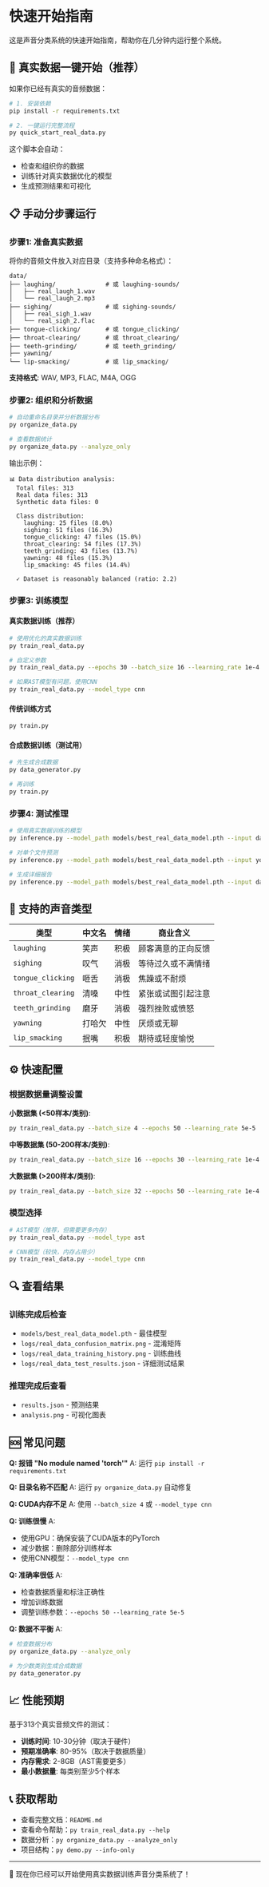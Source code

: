# 快速开始指南

这是声音分类系统的快速开始指南，帮助你在几分钟内运行整个系统。

## 🚀 真实数据一键开始（推荐）

如果你已经有真实的音频数据：

```bash
# 1. 安装依赖
pip install -r requirements.txt

# 2. 一键运行完整流程
py quick_start_real_data.py
```

这个脚本会自动：
- 检查和组织你的数据
- 训练针对真实数据优化的模型
- 生成预测结果和可视化

## 📋 手动分步骤运行

### 步骤1: 准备真实数据

将你的音频文件放入对应目录（支持多种命名格式）：

```
data/
├── laughing/              # 或 laughing-sounds/
│   ├── real_laugh_1.wav
│   └── real_laugh_2.mp3
├── sighing/               # 或 sighing-sounds/
│   ├── real_sigh_1.wav
│   └── real_sigh_2.flac
├── tongue-clicking/       # 或 tongue_clicking/
├── throat-clearing/       # 或 throat_clearing/
├── teeth-grinding/        # 或 teeth_grinding/
├── yawning/
└── lip-smacking/          # 或 lip_smacking/
```

**支持格式**: WAV, MP3, FLAC, M4A, OGG

### 步骤2: 组织和分析数据
```bash
# 自动重命名目录并分析数据分布
py organize_data.py

# 查看数据统计
py organize_data.py --analyze_only
```

输出示例：
```
📊 Data distribution analysis:
  Total files: 313
  Real data files: 313
  Synthetic data files: 0

  Class distribution:
    laughing: 25 files (8.0%)
    sighing: 51 files (16.3%)
    tongue_clicking: 47 files (15.0%)
    throat_clearing: 54 files (17.3%)
    teeth_grinding: 43 files (13.7%)
    yawning: 48 files (15.3%)
    lip_smacking: 45 files (14.4%)

  ✓ Dataset is reasonably balanced (ratio: 2.2)
```

### 步骤3: 训练模型

#### 真实数据训练（推荐）
```bash
# 使用优化的真实数据训练
py train_real_data.py

# 自定义参数
py train_real_data.py --epochs 30 --batch_size 16 --learning_rate 1e-4

# 如果AST模型有问题，使用CNN
py train_real_data.py --model_type cnn
```

#### 传统训练方式
```bash
py train.py
```

#### 合成数据训练（测试用）
```bash
# 先生成合成数据
py data_generator.py

# 再训练
py train.py
```

### 步骤4: 测试推理
```bash
# 使用真实数据训练的模型
py inference.py --model_path models/best_real_data_model.pth --input data/ --visualize

# 对单个文件预测
py inference.py --model_path models/best_real_data_model.pth --input your_audio.wav

# 生成详细报告
py inference.py --model_path models/best_real_data_model.pth --input data/ --output results.json --visualize --viz_output analysis.png
```

## 🎵 支持的声音类型

| 类型 | 中文名 | 情绪 | 商业含义 |
|-----|-------|-----|---------|
| `laughing` | 笑声 | 积极 | 顾客满意的正向反馈 |
| `sighing` | 叹气 | 消极 | 等待过久或不满情绪 |
| `tongue_clicking` | 咂舌 | 消极 | 焦躁或不耐烦 |
| `throat_clearing` | 清嗓 | 中性 | 紧张或试图引起注意 |
| `teeth_grinding` | 磨牙 | 消极 | 强烈挫败或愤怒 |
| `yawning` | 打哈欠 | 中性 | 厌烦或无聊 |
| `lip_smacking` | 抿嘴 | 积极 | 期待或轻度愉悦 |

## ⚙️ 快速配置

### 根据数据量调整设置

**小数据集 (<50样本/类别)**:
```bash
py train_real_data.py --batch_size 4 --epochs 50 --learning_rate 5e-5
```

**中等数据集 (50-200样本/类别)**:
```bash
py train_real_data.py --batch_size 16 --epochs 30 --learning_rate 1e-4
```

**大数据集 (>200样本/类别)**:
```bash
py train_real_data.py --batch_size 32 --epochs 50 --learning_rate 1e-4 --use_wandb
```

### 模型选择

```bash
# AST模型（推荐，但需要更多内存）
py train_real_data.py --model_type ast

# CNN模型（较快，内存占用少）
py train_real_data.py --model_type cnn
```

## 🔍 查看结果

### 训练完成后检查
- `models/best_real_data_model.pth` - 最佳模型
- `logs/real_data_confusion_matrix.png` - 混淆矩阵
- `logs/real_data_training_history.png` - 训练曲线
- `logs/real_data_test_results.json` - 详细测试结果

### 推理完成后查看
- `results.json` - 预测结果
- `analysis.png` - 可视化图表

## 🆘 常见问题

**Q: 报错 "No module named 'torch'"**
A: 运行 `pip install -r requirements.txt`

**Q: 目录名称不匹配**
A: 运行 `py organize_data.py` 自动修复

**Q: CUDA内存不足**
A: 使用 `--batch_size 4` 或 `--model_type cnn`

**Q: 训练很慢**
A: 
- 使用GPU：确保安装了CUDA版本的PyTorch
- 减少数据：删除部分训练样本
- 使用CNN模型：`--model_type cnn`

**Q: 准确率很低**
A: 
- 检查数据质量和标注正确性
- 增加训练数据
- 调整训练参数：`--epochs 50 --learning_rate 5e-5`

**Q: 数据不平衡**
A: 
```bash
# 检查数据分布
py organize_data.py --analyze_only

# 为少数类别生成合成数据
py data_generator.py
```

## 📈 性能预期

基于313个真实音频文件的测试：

- **训练时间**: 10-30分钟（取决于硬件）
- **预期准确率**: 80-95%（取决于数据质量）
- **内存需求**: 2-8GB（AST需要更多）
- **最小数据量**: 每类别至少5个样本

## 📞 获取帮助

- 查看完整文档：`README.md`
- 查看命令帮助：`py train_real_data.py --help`
- 数据分析：`py organize_data.py --analyze_only`
- 项目结构：`py demo.py --info-only`

---

🎉 现在你已经可以开始使用真实数据训练声音分类系统了！ 
